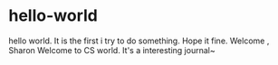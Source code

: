 # hello-world
hello world. It is the first i try to do something. Hope it fine. Welcome , Sharon
Welcome to CS world. It's a interesting journal~
